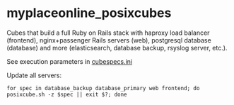 # myplaceonline_posixcubes

Cubes that build a full Ruby on Rails stack with haproxy load balancer
(frontend), nginx+passenger Rails servers (web), postgresql database
(database) and more (elasticsearch, database backup, rsyslog server, etc.).

See execution parameters in [cubespecs.ini](cubespecs.ini)

Update all servers:

    for spec in database_backup database_primary web frontend; do posixcube.sh -z $spec || exit $?; done

